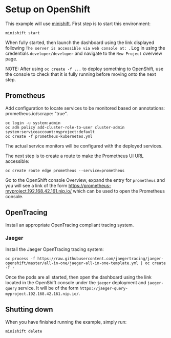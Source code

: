# Setup on OpenShift

This example will use [minishift](https://docs.openshift.org/latest/minishift/getting-started/index.html).
First step is to start this environment:

```
minishift start
```

When fully started, then launch the dashboard using the link displayed following `The server is accessible via web console at:
`. Log in using the credentials `developer/developer` and navigate to the `New Project` overview page.

NOTE: After using `oc create -f ...` to deploy something to OpenShift, use the console to check that it
is fully running before moving onto the next step.

## Prometheus
Add configuration to locate services to be monitored based on annotations: prometheus.io/scrape: "true".

```
oc login -u system:admin
oc adm policy add-cluster-role-to-user cluster-admin system:serviceaccount:myproject:default
oc create -f prometheus-kubernetes.yml
```

The actual service monitors will be configured with the deployed services.

The next step is to create a route to make the Prometheus UI URL accessible:

```
oc create route edge prometheus --service=prometheus
```

Go to the OpenShift console Overview, expand the entry for `prometheus` and you will see a link of the form https://prometheus-myproject.192.168.42.161.nip.io/ which can be used to open the Prometheus console.

## OpenTracing

Install an appropriate OpenTracing compliant tracing system.

### Jaeger

Install the Jaeger OpenTracing tracing system:

```
oc process -f https://raw.githubusercontent.com/jaegertracing/jaeger-openshift/master/all-in-one/jaeger-all-in-one-template.yml | oc create -f -
```

Once the pods are all started, then open the dashboard using the link located in the OpenShift console under the `jaeger` deployment and `jaeger-query` service. It will be of the form `https://jaeger-query-myproject.192.168.42.161.nip.io/`.


## Shutting down

When you have finished running the example, simply run:

```
minishift delete
```

